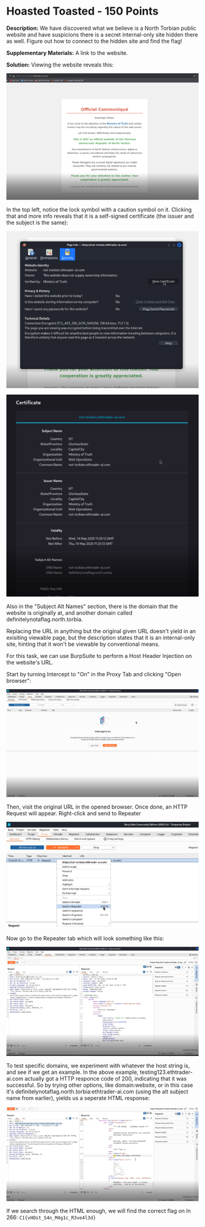 # Hoasted Toasted - 150 Points

**Description:** We have discovered what we believe is a North Torbian public website and have suspicions there is a secret internal-only site hidden there as well. Figure out how to connect to the hidden site and find the flag!

**Supplementary Materials:** A link to the website.

**Solution:** Viewing the website reveals this:

![website](site.png)

In the top left, notice the lock symbol with a caution symbol on it. Clicking that and more info reveals that it is a self-signed certificate (the issuer and the subject is the same):

![more info](info.png)

![more info](cert1.png)

Also in the "Subject Alt Names" section, there is the domain that the website is originally at, and another domain called definitelynotaflag.north.torbia.

Replacing the URL in anything but the original given URL doesn't yield in an exisiting viewable page, but the description states that it is an internal-only site, hinting that it won't be viewable by conventional means.

For this task, we can use BurpSuite to perform a Host Header Injection on the website's URL.

Start by turning Intercept to "On" in the Proxy Tab and clicking "Open browser":

![Startup](burpinit.png)

Then, visit the original URL in the opened browser. Once done, an HTTP Request will appear. Right-click and send to Repeater

![Send to Repeater](torepeat.png)

Now go to the Repeater tab which will look something like this:

![Repeater 1](repeat1.png)

To test specific domains, we experiment with whatever the host string is, and see if we get an example. In the above example, testing123.ethtrader-ai.com actually got a HTTP responce code of 200, indicating that it was successful. So by trying other options, like domain:website, or in this case it's definitelynotaflag.north.torbia:ethtrader-ai.com (using the alt subject name from earlier), yields us a seperate HTML response:

![diff website](flag.png)

If we search through the HTML enough, we will find the correct flag on ln 266: `C1{vHOst_S4n_M4g1c_R3ve4l3d}`